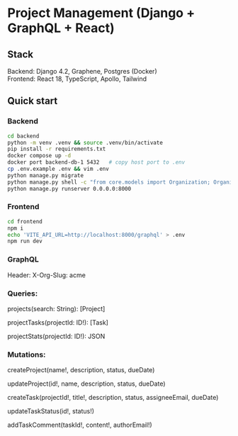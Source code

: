 # Project Management (Django + GraphQL + React)

## Stack

Backend: Django 4.2, Graphene, Postgres (Docker)  
Frontend: React 18, TypeScript, Apollo, Tailwind

## Quick start

### Backend

```bash
cd backend
python -m venv .venv && source .venv/bin/activate
pip install -r requirements.txt
docker compose up -d
docker port backend-db-1 5432   # copy host port to .env
cp .env.example .env && vim .env
python manage.py migrate
python manage.py shell -c "from core.models import Organization; Organization.objects.get_or_create(slug='acme', defaults={'name':'Acme','contact_email':'ops@acme.test'})"
python manage.py runserver 0.0.0.0:8000
```

### Frontend

```bash
cd frontend
npm i
echo 'VITE_API_URL=http://localhost:8000/graphql' > .env
npm run dev
```

### GraphQL

Header: X-Org-Slug: acme

### Queries:

projects(search: String): [Project]

projectTasks(projectId: ID!): [Task]

projectStats(projectId: ID!): JSON

### Mutations:

createProject(name!, description, status, dueDate)

updateProject(id!, name, description, status, dueDate)

createTask(projectId!, title!, description, status, assigneeEmail, dueDate)

updateTaskStatus(id!, status!)

addTaskComment(taskId!, content!, authorEmail!)
